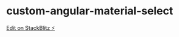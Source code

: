 # custom-angular-material-select

[Edit on StackBlitz ⚡️](https://stackblitz.com/edit/stackblitz-starters-p8kkjx)